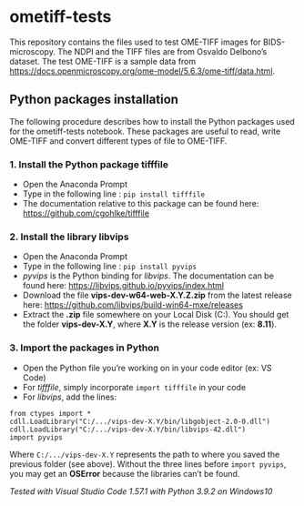# ometiff-tests
This repository contains the files used to test OME-TIFF images for BIDS-microscopy. The NDPI and the TIFF files are from Osvaldo Delbono’s dataset. The test OME-TIFF is a sample data from https://docs.openmicroscopy.org/ome-model/5.6.3/ome-tiff/data.html.

## Python packages installation
The following procedure describes how to install the Python packages used for the ometiff-tests notebook. These packages are useful to read, write OME-TIFF and convert different types of file to OME-TIFF.

### 1. Install the Python package tifffile
- Open the Anaconda Prompt
- Type in the following line :	`pip install tifffile`
- The documentation relative to this package can be found here: https://github.com/cgohlke/tifffile

### 2. Install the library libvips
- Open the Anaconda Prompt
- Type in the following line :	`pip install pyvips`
- *pyvips* is the Python binding for *libvips*. The documentation can be found here: https://libvips.github.io/pyvips/index.html
- Download the file **vips-dev-w64-web-X.Y.Z.zip** from the latest release here: https://github.com/libvips/build-win64-mxe/releases
- Extract the **.zip** file somewhere on your Local Disk (C:). You should get the folder **vips-dev-X.Y**, where **X.Y** is the release version (ex: **8.11**).

### 3. Import the packages in Python
- Open the Python file you’re working on in your code editor (ex: VS Code)
- For *tifffile*, simply incorporate `import tifffile` in your code
- For *libvips*, add the lines:
```
from ctypes import *
cdll.LoadLibrary("C:/.../vips-dev-X.Y/bin/libgobject-2.0-0.dll")
cdll.LoadLibrary("C:/.../vips-dev-X.Y/bin/libvips-42.dll")
import pyvips
```
Where `C:/.../vips-dev-X.Y` represents the path to where you saved the previous folder (see above). Without the three lines before `import pyvips`, you may get an **OSError** because the libraries can’t be found.

*Tested with Visual Studio Code 1.57.1 with Python 3.9.2 on Windows10*

